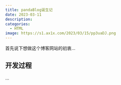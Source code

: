```yaml
---
title: pandaBlog诞生记
date: 2023-03-11
description: 
categories:
  - HTML
image: https://s1.ax1x.com/2023/03/15/pp3uaDJ.png
---
```


首先说下想做这个博客网站的初衷...

<!-- ![Checkmate](https://source.unsplash.com/random/1500x1000) -->

## 开发过程

...

<!-- ![Raspberries](https://source.unsplash.com/random/1500x1001) -->

